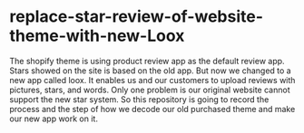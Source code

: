 # replace-star-review-of-website-theme-with-new-Loox
The shopify theme is using product review app as the default review app. Stars showed on the site is based on the old app. But now we changed to a new app called loox. It enables us and our customers to upload reviews with pictures, stars, and words. Only one problem is our original website cannot support the new star system. So this repository is going to record the process and the step of how we decode our old purchased theme and make our new app work on it.

